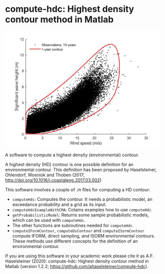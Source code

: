# compute-hdc: Highest density contour method in Matlab
![Environmental contour](example-environmental-contour.jpg)

A software to compute a highest density (environmental) contour.

A highest density (HD) contour is one possible definition for an environmental 
contour. This definition has been proposed by Haselsteiner, Ohlendorf, 
Wosniok and Thoben (2017; http://doi.org/10.1016/j.coastaleng.2017.03.002)

This software involves a couple of .m files for computing a HD contour: 
* `computeHdc`: Computes the contour. It needs a probabilistic model, 
an exceedance probability and a grid as its input.
* `computeHdcExampleWithCMA`: Cotains examples how to use `computeHdc`.
* `getProbabilisticModel`: Returns some sample probabilistic models, 
which can be used with `computeHdc`. 
* The other functions are subroutines needed for `computeHdc`.
* `computeIFormContour`, `computeDsContour` and `computeISormContour` 
 compute IFORM, direct sampling, and ISORM environmental contours. These 
 methods use different concepts for the definition of an environmental 
 contour.

If you are using this software in your academic work please cite it as 
A.F. Haselsteiner (2020): compute-hdc: Highest density contour method in 
Matlab (version 1.2.2; https://github.com/ahaselsteiner/compute-hdc).
